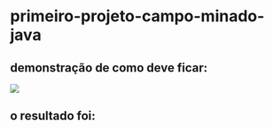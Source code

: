 # primeiro-projeto-campo-minado-java

<h2>demonstração de como deve ficar:</h2>
<a href='https://wiki.sj.ifsc.edu.br/images/e/ea/Tabuleiro-Minado.png'><img src='https://wiki.sj.ifsc.edu.br/images/e/ea/Tabuleiro-Minado.png'></a>

<h2>o resultado foi: </h2>

